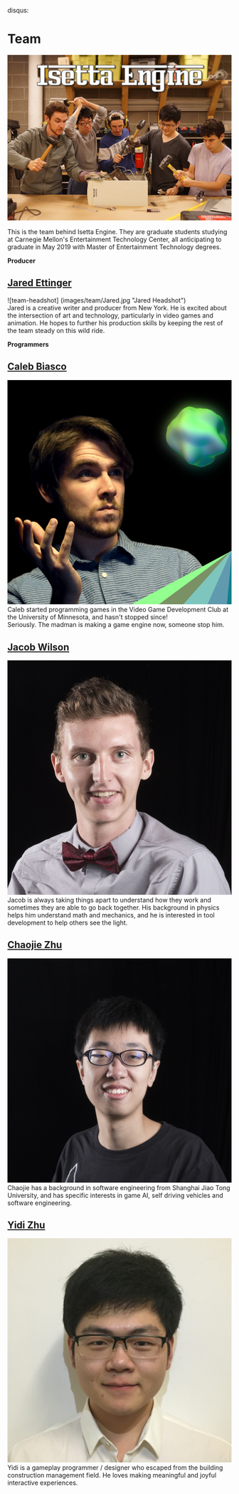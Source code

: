 disqus: 

# Team

![Isetta Team](images/team/isetta-team.png)

This is the team behind Isetta Engine. They are graduate students studying at Carnegie Mellon's Entertainment Technology Center, all anticipating to graduate in May 2019 with Master of Entertainment Technology degrees.

**Producer**

## [Jared Ettinger](https://jettingerworks.com/)  
![team-headshot] (images/team/Jared.jpg "Jared Headshot")  
Jared is a creative writer and producer from New York. He is excited about the intersection of art and technology, particularly in video games and animation. He hopes to further his production skills by keeping the rest of the team steady on this wild ride. 

**Programmers**

## [Caleb Biasco](https://calebbiasco.com/)  
![team-headshot](images/team/Caleb.png  "Caleb Headshot")  
Caleb started programming games in the Video Game Development Club at the University of Minnesota, and hasn't stopped since!  
Seriously. The madman is making a game engine now, someone stop him.

## [Jacob Wilson](http://jacwilso.com/)  
![team-headshot](images/team/Jacob.JPG  "Jacob Wilson")  
Jacob is always taking things apart to understand how they work and sometimes they are able to go back together. His background in physics helps him understand math and mechanics, and he is interested in tool development to help others see the light.

## [Chaojie Zhu](http://zcj.io/)  
![team-headshot](images/team/Chaojie.jpg "Chaojie Headshot")  
Chaojie has a background in software engineering from Shanghai Jiao Tong University, and has specific interests in game AI, self driving vehicles and software engineering.

## [Yidi Zhu](http://yidizhu.com/)  
![team-headshot](images/team/yidi_color.jpg "Yidi Headshot")  
Yidi is a gameplay programmer / designer who escaped from the building construction management field. He loves making meaningful and joyful interactive experiences.
